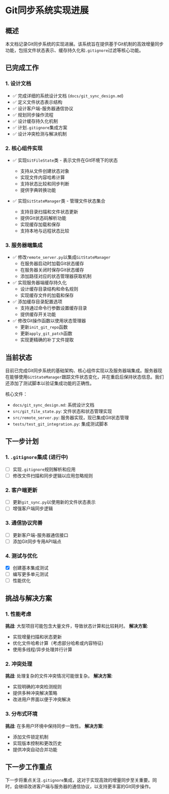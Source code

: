 # Git同步系统实现进展

## 概述

本文档记录Git同步系统的实现进展。该系统旨在提供基于Git机制的高效增量同步功能，包括文件状态表示、缓存持久化和`.gitignore`过滤等核心功能。

## 已完成工作

### 1. 设计文档

- ✅ 完成详细的系统设计文档 (`docs/git_sync_design.md`)
- ✅ 定义文件状态表示结构
- ✅ 设计客户端-服务器通信协议
- ✅ 规划同步操作流程
- ✅ 设计缓存持久化机制
- ✅ 计划`.gitignore`集成方案
- ✅ 设计冲突检测与解决机制

### 2. 核心组件实现

- ✅ 实现`GitFileState`类 - 表示文件在Git环境下的状态
  - 支持从文件创建状态对象
  - 实现文件内容哈希计算
  - 支持状态比较和同步判断
  - 提供字典转换功能
  
- ✅ 实现`GitStateManager`类 - 管理文件状态集合
  - 支持目录扫描和文件状态更新
  - 提供Git状态码解析功能
  - 实现缓存加载和保存
  - 支持本地与远程状态比较

### 3. 服务器端集成

- ✅ 修改`remote_server.py`以集成`GitStateManager`
  - 在服务器启动时加载Git状态缓存
  - 在服务器关闭时保存Git状态缓存
  - 添加路径对应的状态管理器获取机制
- ✅ 实现服务器端缓存持久化
  - 设计缓存目录结构和命名规则
  - 实现缓存文件的加载和保存
- ✅ 添加缓存目录配置选项
  - 支持通过命令行参数设置缓存目录
  - 提供缓存开关功能
- ✅ 修改Git操作函数以使用状态管理器
  - 更新`init_git_repo`函数
  - 更新`apply_git_patch`函数
  - 实现更精确的补丁文件提取

## 当前状态

目前已完成Git同步系统的基础架构、核心组件实现以及服务器端集成。服务器现在能够使用`GitStateManager`跟踪文件状态变化，并在重启后保持状态信息。我们还添加了测试脚本以验证集成功能的正确性。

核心文件：
- `docs/git_sync_design.md`: 系统设计文档
- `src/git_file_state.py`: 文件状态和状态管理实现
- `src/remote_server.py`: 服务器实现，现已集成Git状态管理
- `tests/test_git_integration.py`: 集成测试脚本

## 下一步计划

### 1. `.gitignore`集成 (进行中)
- [ ] 实现`.gitignore`规则解析和应用
- [ ] 修改文件扫描和同步逻辑以应用忽略规则

### 2. 客户端更新
- [ ] 更新`git_sync.py`以使用新的文件状态表示
- [ ] 增强客户端同步逻辑

### 3. 通信协议完善
- [ ] 更新客户端-服务器通信接口
- [ ] 添加Git同步专用API端点

### 4. 测试与优化
- [x] 创建基本集成测试
- [ ] 编写更多单元测试
- [ ] 性能优化

## 挑战与解决方案

### 1. 性能考虑
**挑战**: 大型项目可能包含大量文件，导致状态计算和比较耗时。
**解决方案**: 
- 实现增量扫描和状态更新
- 优化文件哈希计算（考虑部分哈希或内容特征)
- 使用多线程/异步处理并行计算

### 2. 冲突处理
**挑战**: 处理复杂的文件冲突情况可能很复杂。
**解决方案**:
- 实现明确的冲突检测规则
- 提供多种冲突解决策略
- 改进用户界面以便于冲突解决

### 3. 分布式环境
**挑战**: 在多用户环境中保持同步一致性。
**解决方案**:
- 添加文件锁定机制
- 实现版本控制和更改历史
- 提供冲突自动合并功能

## 下一步工作重点

下一步将重点关注`.gitignore`集成，这对于实现高效的增量同步至关重要。同时，会继续改进客户端与服务器的通信协议，以支持更丰富的Git同步操作。